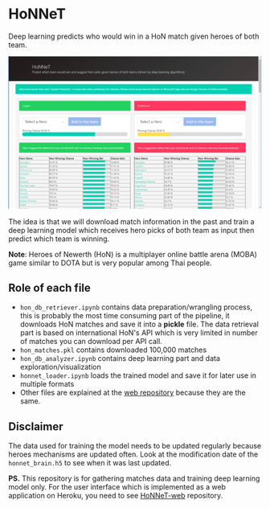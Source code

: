 # HoNNeT
Deep learning predicts who would win in a HoN match given heroes of both team.

![HoNNeT Website Screenshot](Screenshot_12.png)

The idea is that we will download match information in the past and train a deep learning model
which receives hero picks of both team as input then predict which team is winning.

**Note**: Heroes of Newerth (HoN) is a multiplayer online battle arena (MOBA) game similar to DOTA
but is very popular among Thai people.

## Role of each file
- `hon_db_retriever.ipynb` contains data preparation/wrangling process, this is
  probably the most time consuming part of the pipeline, it downloads HoN
  matches and save it into a **pickle** file. The data retrieval part is based on
  international HoN's API which is very limited in number of matches you can download per API call.
- `hon_matches.pkl` contains downloaded 100,000 matches
- `hon_db_analyzer.ipynb` contains deep learning part and data
  exploration/visualization
- `honnet_loader.ipynb` loads the trained model and save it for later use in
  multiple formats
- Other files are explained at
  the [web repository](https://github.com/off99555/HoNNeT-web) because they are
  the same.

## Disclaimer
The data used for training the model needs to be updated regularly because heroes mechanisms are updated often.
Look at the modification date of the `honnet_brain.h5` to see when it was last updated.

**PS.** This repository is for gathering matches data and training deep learning model only.
For the user interface which is implemented as a web application on Heroku, you need to see
[HoNNeT-web](https://github.com/off99555/HoNNeT-web) repository.
